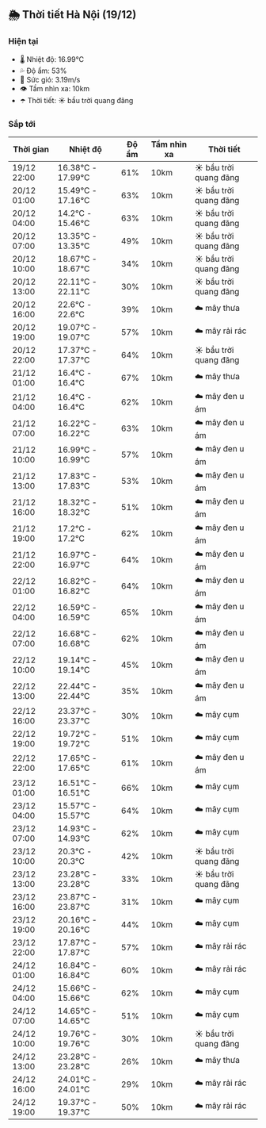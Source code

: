 ## 🌦️ Thời tiết Hà Nội (19/12)

### Hiện tại

- 🌡️ Nhiệt độ: 16.99℃
- 💦 Độ ẩm: 53%
- 💨 Sức gió: 3.19m/s
- 👁️ Tầm nhìn xa: 10km
- ☂️ Thời tiết: ☀️ bầu trời quang đãng

### Sắp tới

| Thời gian | Nhiệt độ | Độ ẩm | Tầm nhìn xa | Thời tiết |
| --- | --- | --- | --- | --- |
| 19/12 22:00 | 16.38℃ - 17.99℃ | 61% | 10km | ☀️ bầu trời quang đãng |
| 20/12 01:00 | 15.49℃ - 17.16℃ | 63% | 10km | ☀️ bầu trời quang đãng |
| 20/12 04:00 | 14.2℃ - 15.46℃ | 63% | 10km | ☀️ bầu trời quang đãng |
| 20/12 07:00 | 13.35℃ - 13.35℃ | 49% | 10km | ☀️ bầu trời quang đãng |
| 20/12 10:00 | 18.67℃ - 18.67℃ | 34% | 10km | ☀️ bầu trời quang đãng |
| 20/12 13:00 | 22.11℃ - 22.11℃ | 30% | 10km | ☀️ bầu trời quang đãng |
| 20/12 16:00 | 22.6℃ - 22.6℃ | 39% | 10km | ☁️ mây thưa |
| 20/12 19:00 | 19.07℃ - 19.07℃ | 57% | 10km | ☁️ mây rải rác |
| 20/12 22:00 | 17.37℃ - 17.37℃ | 64% | 10km | ☀️ bầu trời quang đãng |
| 21/12 01:00 | 16.4℃ - 16.4℃ | 67% | 10km | ☁️ mây thưa |
| 21/12 04:00 | 16.4℃ - 16.4℃ | 62% | 10km | ☁️ mây đen u ám |
| 21/12 07:00 | 16.22℃ - 16.22℃ | 63% | 10km | ☁️ mây đen u ám |
| 21/12 10:00 | 16.99℃ - 16.99℃ | 57% | 10km | ☁️ mây đen u ám |
| 21/12 13:00 | 17.83℃ - 17.83℃ | 53% | 10km | ☁️ mây đen u ám |
| 21/12 16:00 | 18.32℃ - 18.32℃ | 51% | 10km | ☁️ mây đen u ám |
| 21/12 19:00 | 17.2℃ - 17.2℃ | 62% | 10km | ☁️ mây đen u ám |
| 21/12 22:00 | 16.97℃ - 16.97℃ | 64% | 10km | ☁️ mây đen u ám |
| 22/12 01:00 | 16.82℃ - 16.82℃ | 64% | 10km | ☁️ mây đen u ám |
| 22/12 04:00 | 16.59℃ - 16.59℃ | 65% | 10km | ☁️ mây đen u ám |
| 22/12 07:00 | 16.68℃ - 16.68℃ | 62% | 10km | ☁️ mây đen u ám |
| 22/12 10:00 | 19.14℃ - 19.14℃ | 45% | 10km | ☁️ mây đen u ám |
| 22/12 13:00 | 22.44℃ - 22.44℃ | 35% | 10km | ☁️ mây đen u ám |
| 22/12 16:00 | 23.37℃ - 23.37℃ | 30% | 10km | ☁️ mây cụm |
| 22/12 19:00 | 19.72℃ - 19.72℃ | 51% | 10km | ☁️ mây cụm |
| 22/12 22:00 | 17.65℃ - 17.65℃ | 61% | 10km | ☁️ mây đen u ám |
| 23/12 01:00 | 16.51℃ - 16.51℃ | 66% | 10km | ☁️ mây cụm |
| 23/12 04:00 | 15.57℃ - 15.57℃ | 64% | 10km | ☁️ mây cụm |
| 23/12 07:00 | 14.93℃ - 14.93℃ | 62% | 10km | ☁️ mây cụm |
| 23/12 10:00 | 20.3℃ - 20.3℃ | 42% | 10km | ☀️ bầu trời quang đãng |
| 23/12 13:00 | 23.28℃ - 23.28℃ | 33% | 10km | ☀️ bầu trời quang đãng |
| 23/12 16:00 | 23.87℃ - 23.87℃ | 31% | 10km | ☁️ mây cụm |
| 23/12 19:00 | 20.16℃ - 20.16℃ | 44% | 10km | ☁️ mây cụm |
| 23/12 22:00 | 17.87℃ - 17.87℃ | 57% | 10km | ☁️ mây rải rác |
| 24/12 01:00 | 16.84℃ - 16.84℃ | 60% | 10km | ☁️ mây rải rác |
| 24/12 04:00 | 15.66℃ - 15.66℃ | 62% | 10km | ☁️ mây cụm |
| 24/12 07:00 | 14.65℃ - 14.65℃ | 51% | 10km | ☁️ mây cụm |
| 24/12 10:00 | 19.76℃ - 19.76℃ | 30% | 10km | ☀️ bầu trời quang đãng |
| 24/12 13:00 | 23.28℃ - 23.28℃ | 26% | 10km | ☁️ mây thưa |
| 24/12 16:00 | 24.01℃ - 24.01℃ | 29% | 10km | ☁️ mây rải rác |
| 24/12 19:00 | 19.37℃ - 19.37℃ | 50% | 10km | ☁️ mây rải rác |
